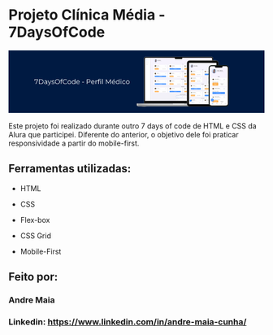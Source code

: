 # Projeto Clínica Média - 7DaysOfCode
![image](assets/7DaysOfCode.png)

Este projeto foi realizado durante outro 7 days of code de HTML e CSS da Alura que participei. Diferente do anterior, o objetivo dele foi praticar responsividade a partir do mobile-first. 


## Ferramentas utilizadas:

* HTML

* CSS

* Flex-box

* CSS Grid

* Mobile-First

## Feito por:

### Andre Maia

### Linkedin: https://www.linkedin.com/in/andre-maia-cunha/